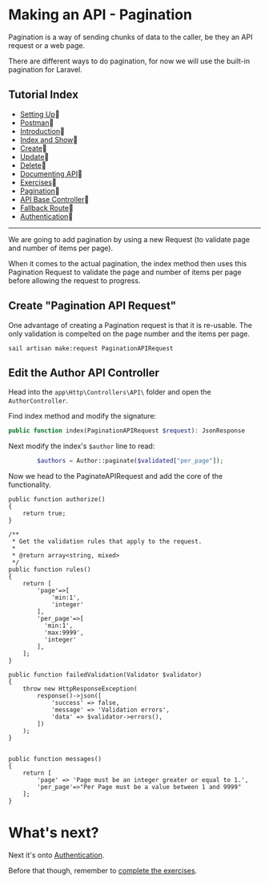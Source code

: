 # Making an API - Pagination

Pagination is a way of sending chunks of data to the caller, be they an
API request or a web page.

There are different ways to do pagination, for now we will use the 
built-in pagination for Laravel.

## Tutorial Index

- [Setting Up](ReadMe-00-Setting-Up.md)🔗
- [Postman](ReadMe-02-Postman.md)🔗
- [Introduction](ReadMe-10-API-introduction.md)🔗
- [Index and Show](ReadMe-11-API-index-show.md)🔗
- [Create](ReadMe-12-API-create.md)🔗
- [Update](ReadMe-13-API-update.md)🔗
- [Delete](ReadMe-14-API-delete.md)🔗
- [Documenting API](ReadMe-15-API-documenting.md)🔗
- [Exercises](ReadMe-90-API-exercises.md)🔗
- [Pagination](ReadMe-16-API-pagination.md)🔗
- [API Base Controller](ReadMe-17-API-Base-controller.md)🔗
- [Fallback Route](ReadMe-18-API-fallback-route.md)🔗
- [Authentication](ReadMe-20-API-authentication.md)🔗
---

We are going to add pagination by using a new Request (to validate page and number of items per page).

When it comes to the actual pagination, the index method then uses this Pagination Request to validate the page and number 
of items per page before allowing the request to progress.

## Create "Pagination API Request"

One advantage of creating a Pagination request is that it is re-usable. The only validation is compelted on the page number 
and the items per page.

```shell
sail artisan make:request PaginationAPIRequest
```

## Edit the Author API Controller
Head into the `app\Http\Controllers\API\` folder and open the `AuthorController`.

Find index method and modify the signature:

```php
public function index(PaginationAPIRequest $request): JsonResponse
```

Next modify the index's `$author` line to read:

```php
        $authors = Author::paginate($validated["per_page"]);
```

Now we head to the PaginateAPIRequest and add the core of the functionality.

    public function authorize()
    {
        return true;
    }

    /**
     * Get the validation rules that apply to the request.
     *
     * @return array<string, mixed>
     */
    public function rules()
    {
        return [
            'page'=>[
                'min:1',
                'integer'
            ],
            'per_page'=>[
              'min:1',
              'max:9999',
              'integer'
            ],
        ];
    }

    public function failedValidation(Validator $validator)
    {
        throw new HttpResponseException(
            response()->json([
                'success' => false,
                'message' => 'Validation errors',
                'data' => $validator->errors(),
            ])
        );
    }


    public function messages()
    {
        return [
            'page' => 'Page must be an integer greater or equal to 1.',
            'per_page'=>"Per Page must be a value between 1 and 9999"
        ];
    }





# What's next?

Next it's onto [Authentication](ReadMe-20-API-authentication.md).

Before that though, remember to [complete the exercises](ReadMe-90-API-exercises.md).
